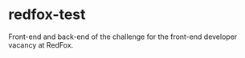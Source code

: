 # redfox-test
Front-end and back-end of the challenge for the front-end developer vacancy at RedFox.
